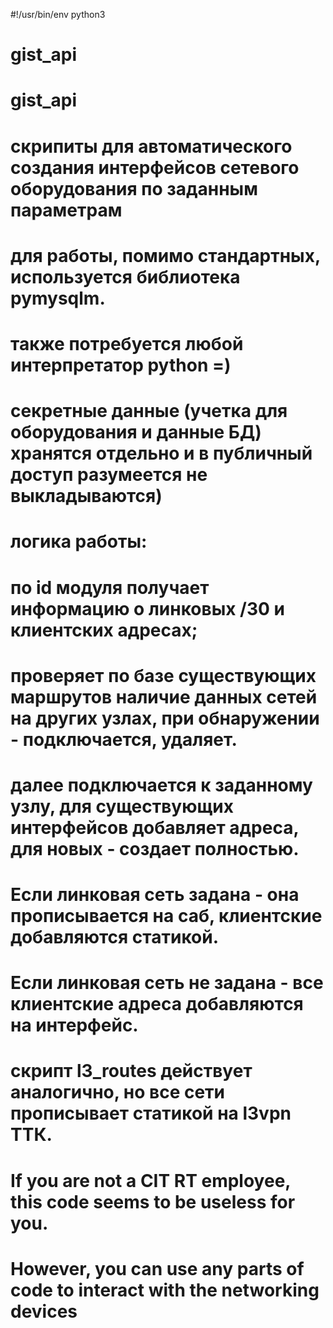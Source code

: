 #!/usr/bin/env python3
# gist_api

# gist_api 
# скрипиты для автоматического создания интерфейсов сетевого оборудования по заданным параметрам
# для работы, помимо стандартных, используется библиотека pymysqlm.
# также  потребуется любой интерпретатор python =)
# секретные данные (учетка для оборудования и данные БД) хранятся отдельно и в публичный доступ разумеется не выкладываются)
#
# логика работы:
# по id модуля получает информацию о линковых /30 и клиентских адресах;
# проверяет по базе существующих маршрутов наличие данных сетей на других узлах, при обнаружении - подключается, удаляет.
# далее подключается к заданному узлу, для существующих интерфейсов добавляет адреса, для новых - создает полностью.
# Если линковая сеть задана - она прописывается на саб, клиентские добавляются статикой.
# Если линковая сеть не задана - все клиентские адреса добавляются на интерфейс.
#
# скрипт l3_routes действует аналогично, но все сети прописывает статикой на l3vpn ТТК.
#
#
# If you are not a CIT RT employee, this code seems to be useless for you.
# However, you can use any parts of code to interact with the networking devices
